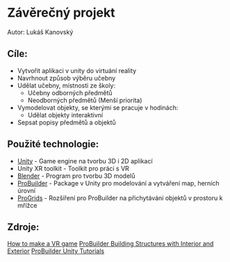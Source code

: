 # Závěrečný projekt
Autor: Lukáš Kanovský

## Cíle:
- Vytvořit aplikaci v unity do virtuání reality
- Navrhnout způsob výběru učebny
- Udělat učebny, místnosti ze školy:
    - Učebny odborných předmětů
    - Neodborných předmětů (Menší priorita)
- Vymodelovat objekty, se kterými se pracuje v hodinách:
    - Udělat objekty interaktivní
- Sepsat popisy předmětů a objektů

## Použité technologie:
- [Unity] - Game engine na tvorbu 3D i 2D aplikací
- Unity XR toolkit - Toolkit pro práci s VR
- [Blender] - Program pro tvorbu 3D modelů
- [ProBuilder] - Package v Unity pro modelování a vytváření map, herních úrovní
- [ProGrids] - Rozšíření pro ProBuilder na přichytávání objektů v prostoru k mřížce

## Zdroje:
[How to make a VR game]
[ProBuilder Building Structures with Interior and Exterior]
[ProBuilder Unity Tutorials]


[Unity]:https://unity.com/
[How to make a VR game]:https://www.youtube.com/playlist?list=PLpEoiloH-4eP-OKItF8XNJ8y8e1asOJud
[Blender]:https://www.blender.org/
[ProBuilder]:https://unity.com/features/probuilder
[ProGrids]:https://docs.unity3d.com/Packages/com.unity.progrids@3.0/manual/index.html
[ProBuilder Building Structures with Interior and Exterior]:https://www.youtube.com/watch?v=CBa_opm3_GM
[ProBuilder Unity Tutorials]:https://www.youtube.com/playlist?list=PLs_yJ-RML1YeM2KbHbVKh50CkwINm-biV
